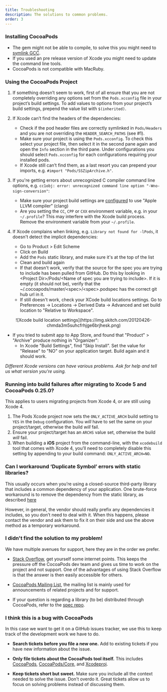 ```yaml
---
title: Troubleshooting
description: The solutions to common problems.
order: 3
---
```


### Installing CocoaPods

* The gem might not be able to compile, to solve this you might need to [symlink GCC](http://www.relaxdiego.com/2012/02/using-gcc-when-xcode-43-is-installed.html).
* If you used an pre release version of Xcode you might need to update the command line tools.
* CocoaPods is not compatible with MacRuby.

### Using the CocoaPods Project

1. If something doesn’t seem to work, first of all ensure that you are not completely overriding any options set from the `Pods.xcconfig` file in your project’s build settings. To add values to options from your project’s build settings, prepend the value list with `$(inherited)`.

2. If Xcode can’t find the headers of the dependencies:
   * Check if the pod header files are correctly symlinked in `Pods/Headers` and you are not overriding the `HEADER_SEARCH_PATHS` (see #1).
   * Make sure your project is using the `Pods.xcconfig`. To check this select your project file, then select it in the second pane again and open the `Info` section in the third pane. Under configurations you should select `Pods.xcconfig` for each configurations requiring your installed pods.
   * If Xcode still can’t find them, as a last resort you can prepend your imports, e.g. `#import "Pods/SSZipArchive.h"`.

3. If you're getting errors about unrecognized C compiler command line options, e.g. `cc1obj: error: unrecognized command line option "-Wno-sign-conversion"`:
   * Make sure your project build settings are [configured](https://img.skitch.com/20111120-brfn4mp8qwrju8w8325wphan9h.png) to use "Apple LLVM compiler" (clang)
   * Are you setting the `CC`, `CPP` or `CXX` environment variable, e.g. in your `~/.profile`? This may interfere with the Xcode build process. Remove the environment variable from your `~/.profile`.

4. If Xcode complains when linking, e.g. `Library not found for -lPods`, it doesn't detect the implicit dependencies:
   * Go to Product > Edit Scheme
   * Click on Build
   * Add the `Pods` static library, and make sure it's at the top of the list
   * Clean and build again
   * If that doesn't work, verify that the source for the spec you are trying to include has been pulled from GitHub. Do this by looking in &lt;Project Dir>/Pods/&lt;Name of spec you are trying to include>. If it is empty (it should not be), verify that the ~/.cocoapods/master/&lt;spec>/&lt;spec>.podspec has the correct git hub url in it.
   * If still doesn't work, check your XCode build locations settings. Go to Preferences -> Locations -> Derived Data -> Advanced and set build location to "Relative to Workspace".

<center> ![Xcode build location settings](https://img.skitch.com/20120426-chmda3m5suhcfrhjge6brjhesk.png) </center>

* If you tried to submit app to App Store, and found that "Product" > "Archive" produce nothing in "Organizer":
    * In Xcode "Build Settings", find "Skip Install". Set the value for "Release" to "NO" on your application target. Build again and it should work. 

_Different Xcode versions can have various problems. Ask for help and tell us what version you're using._

### Running into build failures after migrating to Xcode 5 and CocoaPods 0.25.0?

This applies to users migrating projects from Xcode 4, or are still using Xcode 4.

1. The Pods Xcode project now sets the `ONLY_ACTIVE_ARCH` build setting to
   `YES` in the `Debug` configuration. You _will_ have to set the same on your
   project/target, otherwise the build _will_ fail.
2. Ensure your project/target has an `ARCHS` value set, otherwise the build
   _will_ fail.
3. When building a **iOS** project from the command-line, with the `xcodebuild`
   tool that comes with Xcode 4, you’ll need to completely disable this setting
   by appending to your build command: `ONLY_ACTIVE_ARCH=NO`.

### Can I workaround ‘Duplicate Symbol’ errors with static libraries?

This usually occurs when you’re using a closed-source third-party library that includes a common dependency of your application. One brute-force workaround is to remove the dependency from the static library, as described [here](http://atnan.com/blog/2012/01/12/avoiding-duplicate-symbol-errors-during-linking-by-removing-classes-from-static-libraries)

However, in general, the vendor should really prefix any dependencies it includes, so you don’t need to deal with it. When this happens, please contact the vendor and ask them to fix it on their side and use the above method as a temporary workaround.


### I didn't find the solution to my problem!

We have multiple avenues for support, here they are in the order we prefer.

* [Stack Overflow](http://stackoverflow.com/search?q=CocoaPods), get yourself some internet points. This keeps the pressure off the CocoaPods dev team and gives us time to work on the project and not support. One of the advantages of using Stack Overflow is that the answer is then easily accessible for others.

* [CocoaPods Mailing List](http://groups.google.com/group/cocoapods), the mailing list is mainly used for announcements of related projects and for support.

* If your question is regarding a library (to be) distributed through CocoaPods, refer to the [spec repo](https://github.com/CocoaPods/Specs).

### I think this is a bug with CocoaPods

In this case we want to get it on a GitHub issues tracker, we use this to keep track of the development work we have to do.

* **Search tickets before you file a new one.** Add to existing tickets if you have new information about the issue.
* **Only file tickets about the CocoaPods tool itself.** This includes [CocoaPods](https://github.com/CocoaPods/CocoaPods/issues),
  [CocoaPods/Core](https://github.com/CocoaPods/Core/issues), and [Xcodeproj](https://github.com/CocoaPods/Xcodeproj/issues).
  
* **Keep tickets short but sweet.** Make sure you include all the context needed to solve the issue. Don't overdo it. Great tickets allow us to focus on solving problems instead of discussing them.
